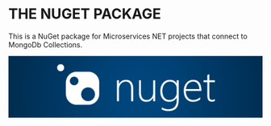 # THE NUGET PACKAGE

This is a NuGet package for Microservices NET projects that connect to MongoDb Collections.

![nuget-image](./docs//nuget-blue.png)
